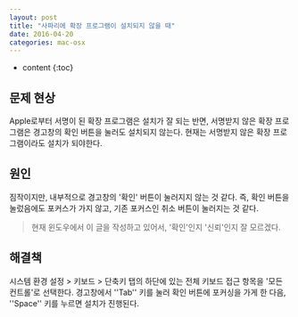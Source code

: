 ```yaml
---
layout: post
title: "사파리에 확장 프로그램이 설치되지 않을 때"
date: 2016-04-20
categories: mac-osx
---
```


* content
{:toc}

## 문제 현상

Apple로부터 서명이 된 확장 프로그램은 설치가 잘 되는 반면, 서명받지 않은 확장 프로그램은 경고창의 확인 버튼을 눌러도 설치되지 않는다. 현재는 서명받지 않은 확장 프로그램이라도 설치가 되야한다.

## 원인

짐작이지만, 내부적으로 경고창의 '확인' 버튼이 눌러지지 않는 것 같다. 즉, 확인 버튼을 눌렀음에도 포커스가 가지 않고, 기존 포커스인 취소 버튼이 눌러지는 것 같다.

> 현재 윈도우에서 이 글을 작성하고 있어서, '확인'인지 '신뢰'인지 잘 모르겠다.

## 해결책

시스템 환경 설정 > 키보드 > 단축키 탭의 하단에 있는 전체 키보드 접근 항목을 '모든 컨트롤'로 선택한다.
경고창에서 ''Tab'' 키를 눌러 확인 버튼에 포커싱을 가게 한 다음,  ''Space'' 키를 누르면 설치가 진행된다.